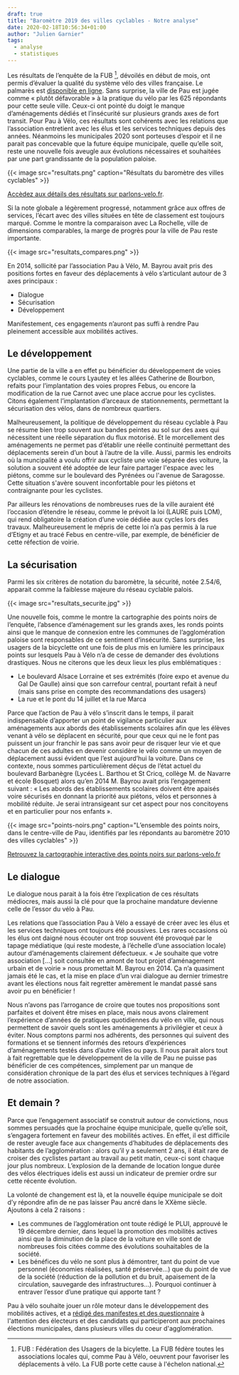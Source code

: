 ```yaml
---
draft: true
title: "Baromètre 2019 des villes cyclables - Notre analyse"
date: 2020-02-18T10:56:34+01:00
author: "Julien Garnier"
tags:
  - analyse
  - statistiques
---
```


Les résultats de l’enquête de la FUB [^1], dévoilés en début de mois, ont permis d’évaluer la qualité du système vélo des villes française. Le palmarès est [disponible en ligne](https://palmares.parlons-velo.fr/). Sans surprise, la ville de Pau est jugée comme « plutôt défavorable » à la pratique du vélo par les 625 répondants pour cette seule ville. Ceux-ci ont pointé du doigt le manque d’aménagements dédiés et l’insécurité sur plusieurs grands axes de fort transit. Pour Pau à Vélo, ces résultats sont cohérents avec les relations que l’association entretient avec les élus et les services techniques depuis des années.
Néanmoins les municipales 2020 sont porteuses d’espoir et il ne parait pas concevable que la future équipe municipale, quelle qu’elle soit, reste une nouvelle fois aveugle aux évolutions nécessaires et souhaitées par une part grandissante de la population paloise.


{{< image src="resultats.png" caption="Résultats du baromètre des villes cyclables" >}}

[Accèdez aux détails des résultats sur parlons-velo.fr](https://palmares.parlons-velo.fr/?c=64445).

Si la note globale a légèrement progressé, notamment grâce aux offres de services, l’écart avec des villes situées en tête de classement est toujours marqué. Comme le montre la comparaison avec La Rochelle, ville de dimensions comparables, la marge de progrès pour la ville de Pau reste importante.

{{< image src="resultats_compares.png" >}}

En 2014, sollicité par l’association Pau à Vélo, M. Bayrou avait pris des positions fortes en faveur des déplacements à vélo s’articulant autour de 3 axes principaux : 

* Dialogue
* Sécurisation
* Développement 

Manifestement, ces engagements n’auront pas suffi à rendre Pau pleinement accessible aux mobilités actives.

## Le développement

Une partie de la ville a en effet pu bénéficier du développement de voies cyclables, comme le cours Lyautey et les allées Catherine de Bourbon, refaits pour l’implantation des voies propres Febus, ou encore la modification de la rue Carnot avec une place accrue pour les cyclistes. Citons également l’implantation d’arceaux de stationnements, permettant la sécurisation des vélos, dans de nombreux quartiers.

Malheureusement, la politique de développement du réseau cyclable à Pau se résume bien trop souvent aux bandes peintes au sol sur des axes qui nécessitent une réelle séparation du flux motorisé. Et le morcellement des aménagements ne permet pas d’établir une réelle continuité permettant des déplacements serein d’un bout à l’autre de la ville. Aussi, parmis les endroits où la muncipalité a voulu offrir aux cycliste une voie séparée des voiture, la solution a souvent été adoptée de leur faire partager l'espace avec les piétons, comme sur le boulevard des Pyrénées ou l'avenue de Saragosse. Cette situation s'avère souvent inconfortable pour les piétons et contraignante pour les cyclistes.

Par ailleurs les rénovations de nombreuses rues de la ville auraient été l’occasion d’étendre le réseau, comme le prévoit la loi (LAURE puis LOM), qui rend obligatoire la création d’une voie dédiée aux cycles lors des travaux. Malheureusement le mépris de cette loi n’a pas permis à la rue d’Etigny et au tracé Febus en centre-ville, par exemple, de bénéficier de cette réfection de voirie.

## La sécurisation

Parmi les six critères de notation du baromètre, la sécurité, notée 2.54/6, apparait comme la faiblesse majeure du réseau cyclable palois.

{{< image src="resultats_securite.jpg" >}}

Une nouvelle fois, comme le montre la cartographie des points noirs de l’enquête, l’absence d’aménagement sur les grands axes, les ronds points ainsi que le manque de connexion entre les communes de l’agglomération paloise sont responsables de ce sentiment d’insécurité. Sans surprise, les usagers de la bicyclette ont une fois de plus mis en lumière les principaux points sur lesquels Pau à Vélo n’a de cesse de demander des évolutions drastiques. Nous ne citerons que les deux lieux les plus emblématiques :

* Le boulevard Alsace Lorraine et ses extrémités (foire expo et avenue du Gal De Gaulle) ainsi que son carrefour central, pourtant refait à neuf (mais sans prise en compte des recommandations des usagers)
* La rue et le pont du 14 juillet et la rue Marca

Parce que l’action de Pau à vélo s’inscrit dans le temps, il parait indispensable d’apporter un point de vigilance particulier aux aménagements aux abords des établissements scolaires afin que les élèves venant à vélo se déplacent en sécurité, pour que ceux qui ne le font pas puissent un jour franchir le pas sans avoir peur de risquer leur vie et que chacun de ces adultes en devenir considère le vélo comme un moyen de déplacement aussi évident que l’est aujourd’hui la voiture.
Dans ce contexte, nous sommes particulièrement déçus de l’état actuel du boulevard Barbanègre (Lycées L. Barthou et St Cricq, collège M. de Navarre et école Bosquet) alors qu’en 2014 M. Bayrou avait pris l’engagement suivant : « Les abords des établissements scolaires doivent être apaisés voire sécurisés en donnant la priorité aux piétons, vélos et personnes à mobilité réduite. Je serai intransigeant sur cet aspect pour nos concitoyens et en particulier pour nos enfants ».

{{< image src="points-noirs.png" caption="L’ensemble des points noirs, dans le centre-ville de Pau, identifiés par les répondants au baromètre 2010  des villes cyclables" >}}

[Retrouvez la cartographie interactive des points noirs sur parlons-velo.fr](https://carto.parlons-velo.fr/?c=64445)


## Le dialogue

Le dialogue nous parait à la fois être l’explication de ces résultats médiocres, mais aussi la clé pour que la prochaine mandature devienne celle de l’essor du vélo à Pau.

Les relations que l’association Pau à Vélo a essayé de créer avec les élus et les services techniques ont toujours été poussives. Les rares occasions où les élus ont daigné nous écouter ont trop souvent été provoqué par le tapage médiatique (qui reste modeste, à l’échelle d’une association locale) autour d’aménagements clairement défectueux. « Je souhaite que votre association […] soit consultée en amont de tout projet d’aménagement urbain et de voirie » nous promettait M. Bayrou en 2014. Ça n’a quasiment jamais été le cas, et la mise en place d’un vrai dialogue au dernier trimestre avant les élections nous fait regretter amèrement le mandat passé sans avoir pu en bénéficier !



Nous n’avons pas l’arrogance de croire que toutes nos propositions sont parfaites et doivent être mises en place, mais nous avons clairement l’expérience d’années de pratiques quotidiennes du vélo en ville, qui nous permettent de savoir quels sont les aménagements à privilégier et ceux à éviter. Nous comptons parmi nos adhérents, des personnes qui suivent des formations et se tiennent informés des retours d’expériences d’aménagements testés dans d’autre villes ou pays. Il nous parait alors tout à fait regrettable que le développement de la ville de Pau ne puisse pas bénéficier de ces compétences, simplement par un manque de considération chronique de la part des élus et services techniques à l’égard de notre association.


## Et demain ?

Parce que l’engagement associatif se construit autour de convictions, nous sommes persuadés que la prochaine équipe municipale, quelle qu’elle soit, s’engagera fortement en faveur des mobilités actives. En effet, il est difficile de rester aveugle face aux changements d’habitudes de déplacements des habitants de l’agglomération : alors qu’il y a seulement 2 ans, il était rare de croiser des cyclistes partant au travail au petit matin, ceux-ci sont chaque jour plus nombreux. L’explosion de la demande de location longue durée des vélos électriques idelis est aussi un indicateur de premier ordre sur cette récente évolution.

La volonté de changement est là, et la nouvelle équipe municipale se doit d’y répondre afin de ne pas laisser Pau ancré dans le XXème siècle. Ajoutons à cela 2 raisons :

* Les communes de l’agglomération ont toute rédigé le PLUI, approuvé le 19 décembre dernier, dans lequel la promotion des mobilités actives ainsi que la diminution de la place de la voiture en ville sont de nombreuses fois citées comme des évolutions souhaitables de la société.
* Les bénéfices du vélo ne sont plus à démontrer, tant du point de vue personnel (économies réalisées, santé préservée…) que du point de vue de la société (réduction de la pollution et du bruit, apaisement de la circulation, sauvegarde des infrastructures…). Pourquoi continuer à entraver l’essor d’une pratique qui apporte tant ?

Pau à vélo souhaite jouer un rôle moteur dans le développement des mobilités actives, et a [rédigé des manifestes et des questionnaire](/blog/2020/municipales-2020-nos-manifestes/) à l'attention des électeurs et des candidats qui participeront aux prochaines élections municipales, dans plusieurs villes du coeur d'agglomération.

[^1]: FUB : Fédération des Usagers de la bicylette. La FUB fédère toutes les associations locales qui, comme Pau à Vélo, oeuvrent pour favoriser les déplacements à vélo. La FUB porte cette cause à l'échelon national.